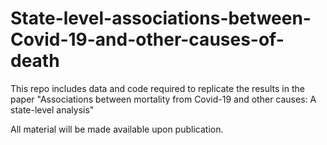 # State-level-associations-between-Covid-19-and-other-causes-of-death
This repo includes data and code required to replicate the results in the paper "Associations between mortality from Covid-19 and other causes:  A state-level analysis"

All material will be made available upon publication.

